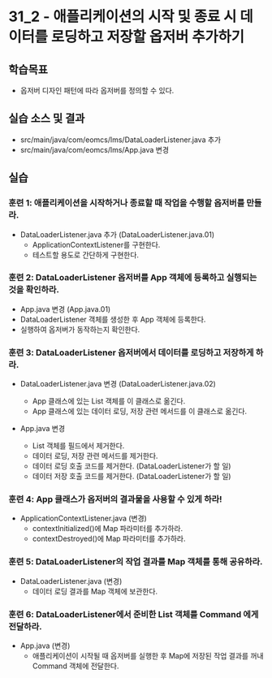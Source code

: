 # 31_2 - 애플리케이션의 시작 및 종료 시 데이터를 로딩하고 저장할 옵저버 추가하기

## 학습목표

- 옵저버 디자인 패턴에 따라 옵저버를 정의할 수 있다. 

## 실습 소스 및 결과

- src/main/java/com/eomcs/lms/DataLoaderListener.java 추가
- src/main/java/com/eomcs/lms/App.java 변경

## 실습

### 훈련 1: 애플리케이션을 시작하거나 종료할 때 작업을 수행할 옵저버를 만들라.

- DataLoaderListener.java 추가 (DataLoaderListener.java.01)
	- ApplicationContextListener를 구현한다.
	- 테스트할 용도로 간단하게 구현한다. 
	  
		 
### 훈련 2: DataLoaderListener 옵저버를 App 객체에 등록하고 실행되는 것을 확인하라. 

- App.java 변경 (App.java.01)
- DataLoaderListener 객체를 생성한 후 App 객체에 등록한다.
- 실행하여 옵저버가 동작하는지 확인한다.
  

### 훈련 3: DataLoaderListener 옵저버에서 데이터를 로딩하고 저장하게 하라. 

- DataLoaderListener.java 변경 (DataLoaderListener.java.02)
	- App 클래스에 있는 List 객체를 이 클래스로 옮긴다.
	- App 클래스에 있는 데이터 로딩, 저장 관련 메서드를 이 클래스로 옮긴다.
	
- App.java 변경
	- List 객체를 필드에서 제거한다.
	- 데이터 로딩, 저장 관련 메서드를 제거한다.
	- 데이터 로딩 호출 코드를 제거한다. (DataLoaderListener가 할 일)
	- 데이터 저장 호출 코드를 제거한다. (DataLoaderListener가 할 일) 
	

### 훈련 4: App 클래스가 옵저버의 결과물을 사용할 수 있게 하라!

- ApplicationContextListener.java (변경)
	- contextInitialized()에 Map 파라미터를 추가하라.
	- contextDestroyed()에 Map 파라미터를 추가하라. 
	
### 훈련 5: DataLoaderListener의 작업 결과를 Map 객체를 통해 공유하라.

- DataLoaderListener.java (변경)
	- 데이터 로딩 결과를 Map 객체에 보관한다. 
	
### 훈련 6: DataLoaderListener에서 준비한 List 객체를 Command 에게 전달하라.

- App.java (변경)
	- 애플리케이션이 시작될 때 옵저버를 실행한 후 Map에 저장된 작업 결과를 꺼내 Command 객체에 전달한다. 




